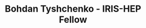 ---
layout: fellow
pagetype: fellow
shortname: deepwebhoax
permalink: /fellows/deepwebhoax.html
fellow-name: Bohdan Tyshchenko
title: Bohdan Tyshchenko - IRIS-HEP Fellow
active: false
dates:
  start: 2022-07-11
  end: 2022-09-17
photo: /assets/images/team/fellows-2022/Bohdan-Tyshchenko.jpg
institution: Taras Shevchenko National University of Kyiv
e-mail: jityshchenko@gmail.com
project_title: A rigorous benchmarking of methods for SARS-CoV-2 lineage detection
  in wastewater.
project_goal: >
  Lately, wastewater monitoring as a technique for viral surveillance has seen a lot
  of success. With the current methods in sequencing and software it allows for monitoring
  population viral prevalence with equal quality to the quality of clinical monitoring.
  We propose to extend these capabilities with monitoring the prevalence of all novel
  and appearing strains. The goal now is to evaluate the ability of the chosen methods
  to detect different abundance lineages from sequencing data of wastewater samples
  by also creating a benchmark for that.
mentors:
- Serghei Mangul (University of Southern California)
- Sergey Knyazev (University of California)
- Alina Frolova (Institute of Molecular Biology and Genetics)
proposal: /assets/pdf/fellows-2022/228-proposal-Bohdan-Tyshchenko-v2.pdf
presentations:
- title: A rigorous benchmarking of methods for SARS-CoV-2 lineage detection in wastewater
  date: 2022-10-19
  url: https://indico.cern.ch/event/1199559/contributions/5100027/attachments/2531507/4355660/Bohdan_Tyshchenko-2.pdf
  meeting: IRIS-HEP Fellows Presentations 2022
  meetingurl: https://indico.cern.ch/event/1199559/
  recordingurl: https://youtu.be/gEaqn7C9ipY
  focus-area:
current_status: >
  <strong>July 2022</strong> - Graduate student of Bioinformatics at the Taras Shevchenko
  National University of Kyiv, Ukraine.
github-username: deepwebhoax
linkedin-profile: https://www.linkedin.com/in/bohdan-tyshchenko
focus-area:
challenge-area:
funding-source: other
---